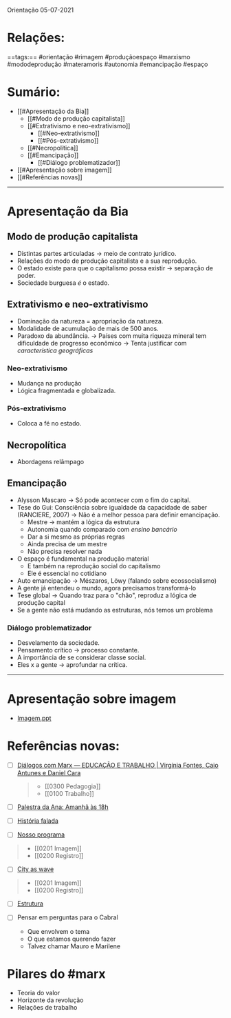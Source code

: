 Orientação 05-07-2021
# Relações: 
==tags:== #orientação #rimagem #produçãoespaço #marxismo #mododeprodução #materamoris #autonomia #emancipação #espaço 
# Sumário:  
- [[#Apresentação da Bia]]
	- [[#Modo de produção capitalista]]
	- [[#Extrativismo e neo-extrativismo]]
		- [[#Neo-extrativismo]]
		- [[#Pós-extrativismo]]
	- [[#Necropolítica]]
	- [[#Emancipação]]
		- [[#Diálogo problematizador]]
- [[#Apresentação sobre imagem]]
- [[#Referências novas]]

---
# Apresentação da Bia
## Modo de produção capitalista 
- Distintas partes articuladas -> meio de contrato jurídico.
- Relações do modo de produção capitalista e a sua reprodução.  
- O estado existe para que o capitalismo possa existir -> separação de poder. 
- Sociedade burguesa *é* o estado. 


## Extrativismo e neo-extrativismo
- Dominação da natureza = apropriação da natureza. 
- Modalidade de acumulação de mais de 500 anos.
- Paradoxo da abundância. -> Países com muita riqueza mineral tem dificuldade de progresso econômico -> Tenta justificar com *característica geográficas*


### Neo-extrativismo
- Mudança na produção
- Lógica fragmentada e globalizada. 


### Pós-extrativismo
- Coloca a fé no estado. 
## Necropolítica
- Abordagens relâmpago 

## Emancipação 
- Alysson Mascaro -> Só pode acontecer com o fim do capital. 
- Tese do Gui: Consciência sobre igualdade da capacidade de saber (RANCIERE, 2007) -> Não é a melhor pessoa para definir emancipação. 
	- Mestre -> mantém a lógica da estrutura 
	- Autonomia quando comparado com *ensino bancário*
	- Dar a si mesmo as próprias regras 
	- Ainda precisa de um mestre
	- Não precisa resolver nada
- O espaço é fundamental na produção material
	- E também na reprodução social do capitalismo
	- Ele é essencial no cotidiano 
- Auto emancipação -> Mészaros, Löwy (falando sobre ecossocialismo)
- A gente já entendeu o mundo, agora precisamos transformá-lo
- Tese global -> Quando traz para o "chão", reproduz a lógica de produção capital 
- Se a gente não está mudando as estruturas, nós temos um problema


### Diálogo problematizador
- Desvelamento da sociedade. 
- Pensamento crítico -> processo constante. 
- A importância de se considerar classe social.
- Eles x a gente -> aprofundar na crítica. 


---
# Apresentação sobre imagem
- [Imagem.ppt](https://docs.google.com/presentation/d/15MOcO9EfKDAz2t1uNCoEEta7C8-owcFpnObKv7WCjf4/edit#slide=id.p)


# Referências novas: 
- [ ] [Diálogos com Marx — EDUCAÇÃO E TRABALHO | Virgínia Fontes, Caio Antunes e Daniel Cara ](https://www.youtube.com/watch?v=lbd-njzb-lg)
	> - [[0300 Pedagogia]]
	> - [[0100 Trabalho]]


- [ ] [Palestra da Ana: Amanhã às 18h](https://www.youtube.com/watch?v=ivLZo8Nrh_A)
- [ ] [História falada](https://acervo.museudapessoa.org/public/editor/hist%C3%B3ria_falada2.pdf) 
- [ ] [Nosso programa](https://www.cidadefutura.com.br/wp-content/uploads/FLUSSER-Vil%C3%A9m.-P%C3%B3s-Hist%C3%B3ria-Vinte-instant%C3%A2neos-e-um-modo-de-usar.-Annablume-2011_compressed.pdf)
> - [[0201 Imagem]]
> - [[0200 Registro]]


- [ ] [City as wave](https://monoskop.org/File:Flusser_Vilem_2005_The_City_as_Wave%E2%80%90Trough_in_the_Image%E2%80%90Flood.pdf)
> - [[0201 Imagem]]
> - [[0200 Registro]]


- [ ] [Estrutura](https://www.amazon.com.br/dp/B00HWUW2OS/ref=dp-kindle-redirect?_encoding=UTF8&btkr=1)

- [ ] Pensar em perguntas para o Cabral
	- Que envolvem o tema
	- O que estamos querendo fazer 
	- Talvez chamar Mauro e Marilene 

# Pilares do #marx
- Teoria do valor
- Horizonte da revolução
- Relações de trabalho